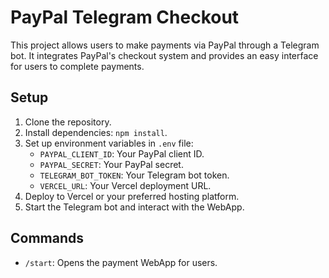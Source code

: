 # PayPal Telegram Checkout

This project allows users to make payments via PayPal through a Telegram bot. It integrates PayPal's checkout system and provides an easy interface for users to complete payments.

## Setup

1. Clone the repository.
2. Install dependencies: `npm install`.
3. Set up environment variables in `.env` file:
   - `PAYPAL_CLIENT_ID`: Your PayPal client ID.
   - `PAYPAL_SECRET`: Your PayPal secret.
   - `TELEGRAM_BOT_TOKEN`: Your Telegram bot token.
   - `VERCEL_URL`: Your Vercel deployment URL.
4. Deploy to Vercel or your preferred hosting platform.
5. Start the Telegram bot and interact with the WebApp.

## Commands

- `/start`: Opens the payment WebApp for users.
